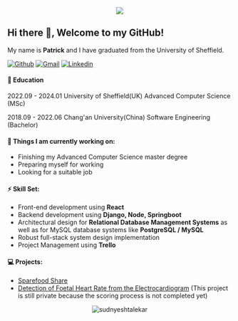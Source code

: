 <!-- Greeting -->
<p align="center"><img src="https://i.imgur.com/A6bWGFl.gif"/></p>

## Hi there 👋, Welcome to my GitHub!

<!-- Introduction -->
My name is **Patrick** and I have graduated from the University of Sheffield.

<!-- Badages -->
[![Github](https://img.shields.io/badge/-Github-000?style=flat&logo=Github&logoColor=white)](https://github.com/PatrickL)
[![Gmail](https://img.shields.io/badge/-Gmail-c14438?style=flat&logo=Gmail&logoColor=white)](mailto:ziyan.liu.01@gmail.com)
[![Linkedin](https://img.shields.io/badge/-Linkedin-blue?style=flat&logo=Linkedin&logoColor=white)](https://www.linkedin.com/in/ziyan-liu-31a1a0265/)

<!-- Education -->
#### 📖 Education

2022.09 - 2024.01  University of Sheffield(UK)  Advanced Computer Science (MSc)

2018.09 - 2022.06  Chang'an University(China)  Software Engineering (Bachelor)

<!-- Current Work-->
#### 📖 Things I am currently working on: 
- Finishing my Advanced Computer Science master degree  
- Preparing myself for working
- Looking for a suitable job

<!-- Skill Sets-->
#### ⚡ Skill Set:
- Front-end development using **React**
- Backend development using **Django, Node, Springboot**
- Architectural design for **Relational Database Management Systems** as well as for MySQL database systems like **PostgreSQL / MySQL**
- Robust full-stack system design implementation
- Project Management using **Trello**

#### 💻 Projects:
 - [Sparefood Share](https://github.com/404-N0tFound/SpareFoodShare)
 - [Detection of Foetal Heart Rate from the Electrocardiogram](https://github.com/Patr1ckL/Dissertation-Project.git) (This project is still private because the scoring process is not completed yet)
<p align="center"> <img src="https://github-readme-stats.vercel.app/api?username=Patr1ckL&show_icons=true&theme=dark" alt="sudnyeshtalekar" /> </p>
